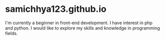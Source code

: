# samichhya123.github.io
I'm currently a beginner in front-end development. I have interest in php and python. I would like to explore my skills and knowledge in programming fields.
